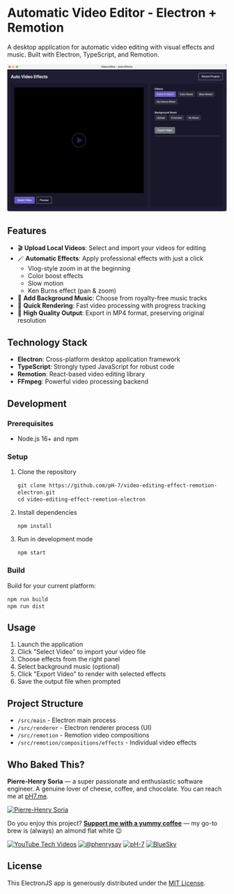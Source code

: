 # Automatic Video Editor - Electron + Remotion

A desktop application for automatic video editing with visual effects and music. Built with Electron, TypeScript, and Remotion.

![Demo Video Editing App](assets/media/demo-video-editing-app.png "Video Editor Application Interface - Auto Effects Tool")

## Features

- 🎬 **Upload Local Videos**: Select and import your videos for editing
- 🪄 **Automatic Effects**: Apply professional effects with just a click
  - Vlog-style zoom in at the beginning
  - Color boost effects
  - Slow motion
  - Ken Burns effect (pan & zoom)
- 🎵 **Add Background Music**: Choose from royalty-free music tracks
- 📱 **Quick Rendering**: Fast video processing with progress tracking
- 💾 **High Quality Output**: Export in MP4 format, preserving original resolution

## Technology Stack

- **Electron**: Cross-platform desktop application framework
- **TypeScript**: Strongly typed JavaScript for robust code
- **Remotion**: React-based video editing library
- **FFmpeg**: Powerful video processing backend

## Development

### Prerequisites

- Node.js 16+ and npm

### Setup

1. Clone the repository
   ```
   git clone https://github.com/pH-7/video-editing-effect-remotion-electron.git
   cd video-editing-effect-remotion-electron
   ```

2. Install dependencies
   ```
   npm install
   ```

3. Run in development mode
   ```
   npm start
   ```

### Build

Build for your current platform:
```
npm run build
npm run dist
```

## Usage

1. Launch the application
2. Click "Select Video" to import your video file
3. Choose effects from the right panel
4. Select background music (optional)
5. Click "Export Video" to render with selected effects
6. Save the output file when prompted

## Project Structure

- `/src/main` - Electron main process
- `/src/renderer` - Electron renderer process (UI)
- `/src/remotion` - Remotion video compositions
- `/src/remotion/compositions/effects` - Individual video effects


## Who Baked This?

**Pierre-Henry Soria** — a super passionate and enthusiastic software engineer.
A genuine lover of cheese, coffee, and chocolate.
You can reach me at [pH7.me](https://ph7.me).

[![Pierre-Henry Soria](https://s.gravatar.com/avatar/a210fe61253c43c869d71eaed0e90149?s=200)](https://ph7.me "Pierre-Henry Soria’s personal website")


Do you enjoy this project? **[Support me with a yummy coffee](https://ko-fi.com/phenry)** — my go-to brew is (always) an almond flat white 😉

[![YouTube Tech Videos][youtube-icon]](https://www.youtube.com/@pH7Programming "My YouTube Tech Channel") [![@phenrysay][x-icon]](https://x.com/phenrysay "Follow Me on X") [![pH-7][github-icon]](https://github.com/pH-7 "Follow Me on GitHub") [![BlueSky][bsky-icon]](https://bsky.app/profile/pierrehenry.dev "Follow Me on BlueSky")


## License

This ElectronJS app is generously distributed under the [MIT License](LICENSE.md).


<!-- GitHub's Markdown reference links -->
[x-icon]: https://img.shields.io/badge/x-000000?style=for-the-badge&logo=x
[bsky-icon]: https://img.shields.io/badge/BlueSky-00A8E8?style=for-the-badge&logo=bluesky&logoColor=white
[youtube-icon]: https://img.shields.io/badge/YouTube-FF0000?style=for-the-badge&logo=youtube&logoColor=white
[github-icon]: https://img.shields.io/badge/GitHub-100000?style=for-the-badge&logo=github&logoColor=white
